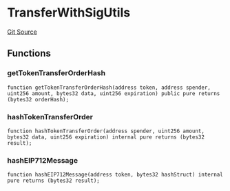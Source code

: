 # TransferWithSigUtils
[Git Source](https://github.com/TOKnetwork/contracts/blob/155f729fd8db0676297384375468d4d45b8aa44e/contracts/root/predicates/TransferWithSigUtils.sol)


## Functions
### getTokenTransferOrderHash


```solidity
function getTokenTransferOrderHash(address token, address spender, uint256 amount, bytes32 data, uint256 expiration) public pure returns (bytes32 orderHash);
```

### hashTokenTransferOrder


```solidity
function hashTokenTransferOrder(address spender, uint256 amount, bytes32 data, uint256 expiration) internal pure returns (bytes32 result);
```

### hashEIP712Message


```solidity
function hashEIP712Message(address token, bytes32 hashStruct) internal pure returns (bytes32 result);
```

